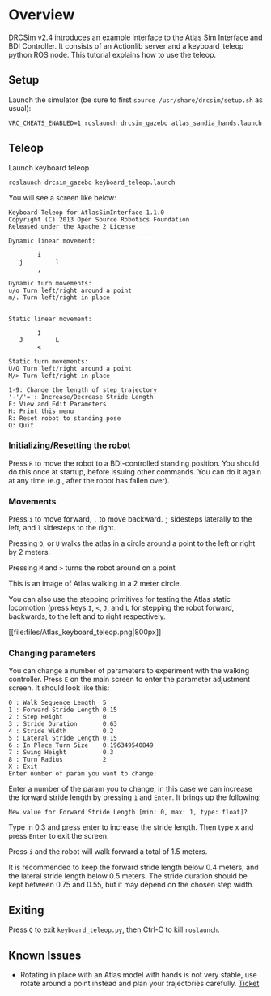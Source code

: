 # Overview

DRCSim v2.4 introduces an example interface to the Atlas Sim Interface and BDI Controller. It consists of an Actionlib server and a keyboard_teleop python ROS node. This tutorial explains how to use the teleop.

## Setup

Launch the simulator (be sure to first `source /usr/share/drcsim/setup.sh` as usual):

~~~
VRC_CHEATS_ENABLED=1 roslaunch drcsim_gazebo atlas_sandia_hands.launch
~~~

## Teleop

Launch keyboard teleop

~~~
roslaunch drcsim_gazebo keyboard_teleop.launch
~~~

You will see a screen like below:

~~~
Keyboard Teleop for AtlasSimInterface 1.1.0
Copyright (C) 2013 Open Source Robotics Foundation
Released under the Apache 2 License
--------------------------------------------------
Dynamic linear movement:

        i
   j         l
        ,

Dynamic turn movements:
u/o Turn left/right around a point
m/. Turn left/right in place


Static linear movement:

        I
   J         L
        <

Static turn movements:
U/O Turn left/right around a point
M/> Turn left/right in place

1-9: Change the length of step trajectory
'-'/'=': Increase/Decrease Stride Length
E: View and Edit Parameters
H: Print this menu
R: Reset robot to standing pose
Q: Quit
~~~

### Initializing/Resetting the robot

Press `R` to move the robot to a BDI-controlled standing position.  You should do this once at startup, before issuing other commands.  You can do it again at any time (e.g., after the robot has fallen over).

### Movements

Press `i` to move forward, `,` to move backward. `j` sidesteps laterally to the left, and `l` sidesteps to the right.

Pressing `O`, or `U` walks the atlas in a circle around a point to the left or right by 2 meters.

Pressing `M` and `>` turns the robot around on a point

This is an image of Atlas walking in a 2 meter circle.

You can also use the stepping primitives for testing the Atlas static locomotion (press keys `I`, `<`, `J`, and `L` for stepping the robot forward, backwards, to the left and to right respectively.

[[file:files/Atlas_keyboard_teleop.png|800px]]

### Changing parameters

You can change a number of parameters to experiment with the walking controller. Press `E` on the main screen to enter the parameter adjustment screen. It should look like this:

~~~
0 : Walk Sequence Length  5
1 : Forward Stride Length 0.15
2 : Step Height           0
3 : Stride Duration       0.63
4 : Stride Width          0.2
5 : Lateral Stride Length 0.15
6 : In Place Turn Size    0.196349540849
7 : Swing Height          0.3
8 : Turn Radius           2
X : Exit
Enter number of param you want to change:
~~~

Enter a number of the param you to change, in this case we can increase the forward stride length by pressing `1` and `Enter`. It brings up the following:

~~~
New value for Forward Stride Length [min: 0, max: 1, type: float]?
~~~

Type in 0.3 and press enter to increase the stride length. Then type x and press `Enter` to exit the screen.

Press `i` and the robot will walk forward a total of 1.5 meters.

It is recommended to keep the forward stride length below 0.4 meters, and the lateral stride length below 0.5 meters. The stride duration should be kept between 0.75 and 0.55, but it may depend on the chosen step width.

## Exiting
Press `Q` to exit `keyboard_teleop.py`, then Ctrl-C to kill `roslaunch`.

## Known Issues
 * Rotating in place with an Atlas model with hands is not very stable, use rotate around a point instead and plan your trajectories carefully. [Ticket](https://github.com/osrf/drcsim/issue/205/atlas-falls-while-rotating-in-place-using)
